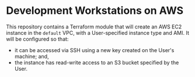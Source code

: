 # Development Workstations on AWS

This repository contains a Terraform module that will create an AWS EC2 instance in the `default` VPC, with a User-specified instance type and AMI. It will be configured so that:

- it can be accessed via SSH using a new key created on the User's machine; and,
- the instance has read-write access to an S3 bucket specified by the User.
